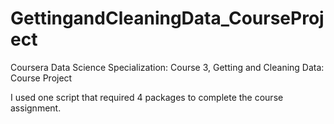 # GettingandCleaningData_CourseProject
Coursera Data Science Specialization:  Course 3, Getting and Cleaning Data:  Course Project

I used one script that required 4 packages to complete the course assignment.
